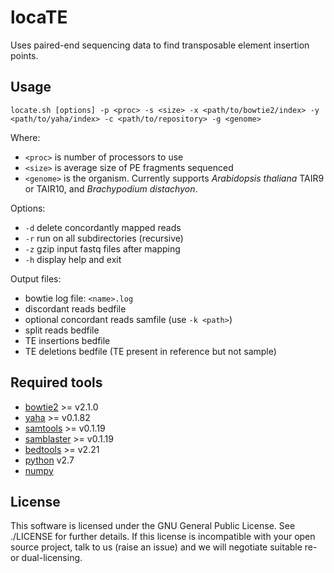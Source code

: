 locaTE
======

Uses paired-end sequencing data to find transposable element insertion points.

Usage
-----

```
locate.sh [options] -p <proc> -s <size> -x <path/to/bowtie2/index> -y <path/to/yaha/index> -c <path/to/repository> -g <genome>
```

Where:

  * `<proc>` is number of processors to use
  * `<size>` is average size of PE fragments sequenced
  * `<genome>` is the organism. Currently supports *Arabidopsis thaliana* TAIR9 or TAIR10, and *Brachypodium distachyon*.

Options:

  * `-d` delete concordantly mapped reads
  * `-r` run on all subdirectories (recursive)
  * `-z` gzip input fastq files after mapping
  * `-h` display help and exit

Output files:

  * bowtie log file: `<name>.log`
  * discordant reads bedfile
  * optional concordant reads samfile (use `-k <path>`)
  * split reads bedfile
  * TE insertions bedfile
  * TE deletions bedfile (TE present in reference but not sample)

Required tools
--------------

* [bowtie2](http://bowtie-bio.sourceforge.net/bowtie2/index.shtml) >= v2.1.0
* [yaha](http://faculty.virginia.edu/irahall/yaha/) >= v0.1.82
* [samtools](http://samtools.sourceforge.net) >= v0.1.19
* [samblaster](https://github.com/GregoryFaust/samblaster) >= v0.1.19
* [bedtools](http://bedtools.readthedocs.org/en/latest/) >= v2.21
* [python](https://www.python.org) v2.7
* [numpy](http://www.numpy.org/)

License
-------

This software is licensed under the GNU General Public License. See ./LICENSE
for further details. If this license is incompatible with your open source
project, talk to us (raise an issue) and we will negotiate suitable re- or
dual-licensing.
